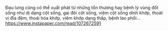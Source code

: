 Đau lưng cũng có thể xuất phát từ những tổn thương hay bệnh lý vùng đốt sống như dị dạng cột sống, gai đôi cột sống, viêm cột sống dính khớp, thoát vị đĩa đệm, thoái hóa khớp, viêm khớp dạng thấp, bệnh lao phổi…
https://www.instapaper.com/read/1072672591
